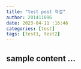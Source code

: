 ```yaml
---
title: "test post 작성"
author: 201411096
date: 2023-04-11 :16:46
categories: [test]
tags: [test1, test2]
---
```

sample content ...
---